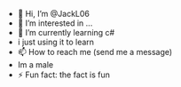 - 👋 Hi, I’m @JackL06
- 👀 I’m interested in ...
- 🌱 I’m currently learning c#
- i just using it to learn
- 📫 How to reach me (send me a message)
- Im a male
- ⚡ Fun fact: the fact is fun

<!---
JackL06/JackL06 is a ✨ special ✨ repository because its `README.md` (this file) appears on your GitHub profile.
You can click the Preview link to take a look at your changes.
--->
